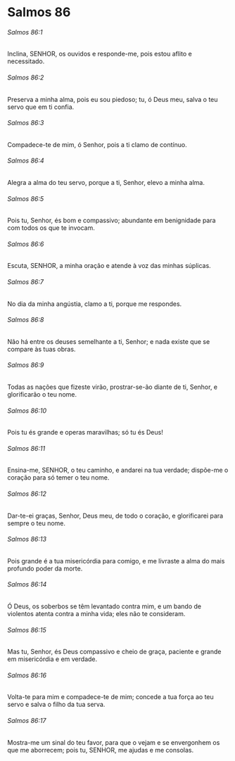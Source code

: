 # Salmos 86

###### Salmos 86:1

Inclina, SENHOR, os ouvidos e responde-me, pois estou aflito e necessitado.

###### Salmos 86:2

Preserva a minha alma, pois eu sou piedoso; tu, ó Deus meu, salva o teu servo que em ti confia.

###### Salmos 86:3

Compadece-te de mim, ó Senhor, pois a ti clamo de contínuo.

###### Salmos 86:4

Alegra a alma do teu servo, porque a ti, Senhor, elevo a minha alma.

###### Salmos 86:5

Pois tu, Senhor, és bom e compassivo; abundante em benignidade para com todos os que te invocam.

###### Salmos 86:6

Escuta, SENHOR, a minha oração e atende à voz das minhas súplicas.

###### Salmos 86:7

No dia da minha angústia, clamo a ti, porque me respondes.

###### Salmos 86:8

Não há entre os deuses semelhante a ti, Senhor; e nada existe que se compare às tuas obras.

###### Salmos 86:9

Todas as nações que fizeste virão, prostrar-se-ão diante de ti, Senhor, e glorificarão o teu nome.

###### Salmos 86:10

Pois tu és grande e operas maravilhas; só tu és Deus!

###### Salmos 86:11

Ensina-me, SENHOR, o teu caminho, e andarei na tua verdade; dispõe-me o coração para só temer o teu nome.

###### Salmos 86:12

Dar-te-ei graças, Senhor, Deus meu, de todo o coração, e glorificarei para sempre o teu nome.

###### Salmos 86:13

Pois grande é a tua misericórdia para comigo, e me livraste a alma do mais profundo poder da morte.

###### Salmos 86:14

Ó Deus, os soberbos se têm levantado contra mim, e um bando de violentos atenta contra a minha vida; eles não te consideram.

###### Salmos 86:15

Mas tu, Senhor, és Deus compassivo e cheio de graça, paciente e grande em misericórdia e em verdade.

###### Salmos 86:16

Volta-te para mim e compadece-te de mim; concede a tua força ao teu servo e salva o filho da tua serva.

###### Salmos 86:17

Mostra-me um sinal do teu favor, para que o vejam e se envergonhem os que me aborrecem; pois tu, SENHOR, me ajudas e me consolas.

